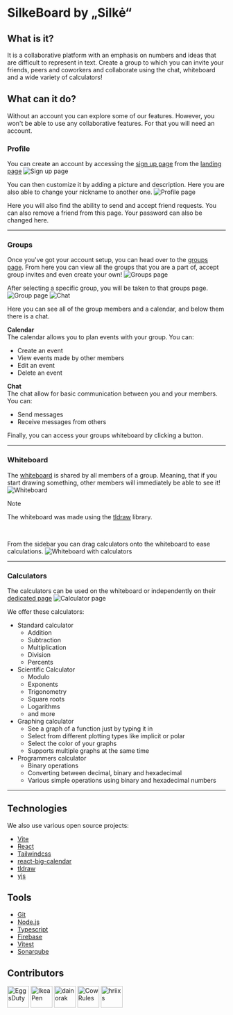 # SilkeBoard by „Silkė“
## What is it?
It is a collaborative platform with an emphasis on numbers and ideas that are difficult to represent in text.
Create a group to which you can invite your friends, peers and coworkers and collaborate using the chat, whiteboard and a wide variety of calculators!
## What can it do?
Without an account you can explore some of our features. However, you won't be able to use any collaborative features. For that you will need an account.

### Profile
You can create an account by accessing the [sign up page](client/src/pages/SignUpPage.tsx) from the [landing page](client/src/pages/LandingPage.tsx)
![Sign up page](https://github.com/EggsDuty/SilkeProject/assets/113368248/f702036e-4f27-422a-b578-1eaa5dc4dfe9)

You can then customize it by adding a picture and description. Here you are also able to change your nickname to another one.
![Profile page](https://github.com/EggsDuty/SilkeProject/assets/113368248/bc895c10-8715-47ed-9fbd-ef53a9cca7d0)

Here you will also find the ability to send and accept friend requests. You can also remove a friend from this page.
Your password can also be changed here.
<hr/>

### Groups
Once you've got your account setup, you can head over to the [groups page](client/src/pages/AllGroupsPage.tsx).
From here you can view all the groups that you are a part of, accept group invites and even create your own!
![Groups page](https://github.com/EggsDuty/SilkeProject/assets/113368248/537847e8-e423-4e44-b794-b9dc5a974edb)

After selecting a specific group, you will be taken to that groups page.
![Group page](https://github.com/EggsDuty/SilkeProject/assets/113368248/9feb3c2d-1fa4-4fa5-afd8-6d173dffff23)
![Chat](https://github.com/EggsDuty/SilkeProject/assets/113368248/d04bcc8f-fdd4-45a7-85f4-e2b85a4639d6)

Here you can see all of the group members and a calendar, and below them there is a chat.

**Calendar**<br/>
The calendar allows you to plan events with your group.
You can:
* Create an event
* View events made by other members
* Edit an event
* Delete an event

**Chat**<br/>
The chat allow for basic communication between you and your members.
You can:
* Send messages
* Receive messages from others

Finally, you can access your groups whiteboard by clicking a button.
<hr/>

### Whiteboard
The [whiteboard](client/src/pages/WhiteBoard.tsx) is shared by all members of a group. Meaning, that if you start drawing something, other members will immediately be able to see it!
![Whiteboard](https://github.com/EggsDuty/SilkeProject/assets/113368248/d0c77505-e104-44ca-8808-3ca79ba2db49)
> [!NOTE]
> The whiteboard was made using the [tldraw](https://tldraw.dev) library.
<br/>

From the sidebar you can drag calculators onto the whiteboard to ease calculations.
![Whiteboard with calculators](https://github.com/EggsDuty/SilkeProject/assets/113368248/f897acf1-3d93-4f02-9060-45e012df1c99)

<hr/>

### Calculators
The calculators can be used on the whiteboard or independently on their [dedicated page](client/src/pages/CalculatorsPage.tsx)
![Calculator page](https://github.com/EggsDuty/SilkeProject/assets/113368248/52e91a5d-8263-4df9-9b13-f50f74feb3b0)

We offer these calculators:
* Standard calculator
  * Addition
  * Subtraction
  * Multiplication
  * Division
  * Percents
* Scientific Calculator
  * Modulo
  * Exponents
  * Trigonometry
  * Square roots
  * Logarithms
  * and more
* Graphing calculator
  * See a graph of a function just by typing it in
  * Select from different plotting types like implicit or polar
  * Select the color of your graphs
  * Supports multiple graphs at the same time
* Programmers calculator
  * Binary operations
  * Converting between decimal, binary and hexadecimal
  * Various simple operations using binary and hexadecimal numbers
<hr/>

## Technologies
We also use various open source projects:
* [Vite](https://vitejs.dev)
* [React](https://react.dev)
* [Tailwindcss](https://tailwindcss.com)
* [react-big-calendar](https://github.com/jquense/react-big-calendar)
* [tldraw](https://tldraw.dev)
* [yjs](https://yjs.dev)

## Tools
* [Git](https://git-scm.com)
* [Node.js](https://nodejs.org)
* [Typescript](https://www.typescriptlang.org)
* [Firebase](https://firebase.google.com)
* [Vitest](https://vitest.dev)
* [Sonarqube](https://www.sonarsource.com)

## Contributors
<a href="https://github.com/goingdust"><img src="https://avatars.githubusercontent.com/u/113368248?v=4" title="EggsDuty" width="50" height="50"></a>
<a href="https://github.com/goingdust"><img src="https://avatars.githubusercontent.com/u/62091705?v=4" title="IkeaPen" width="50" height="50"></a>
<a href="https://github.com/goingdust"><img src="https://avatars.githubusercontent.com/u/125706766?v=4" title="dainorak" width="50" height="50"></a>
<a href="https://github.com/goingdust"><img src="https://avatars.githubusercontent.com/u/160549785?v=4" title="CowRules" width="50" height="50"></a>
<a href="https://github.com/goingdust"><img src="https://avatars.githubusercontent.com/u/109175079?v=4" title="hriixs" width="50" height="50"></a>
